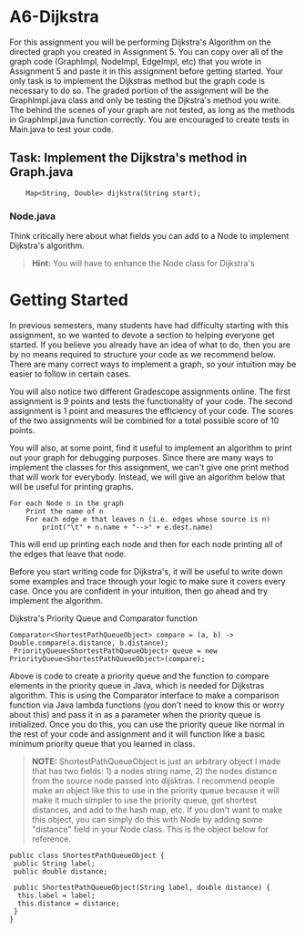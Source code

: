 # A6-Dijkstra

For this assignment you will be performing Dijkstra's Algorithm
on the directed graph you created in Assignment 5. You can copy over all of the graph code (GraphImpl, NodeImpl, EdgeImpl, etc) that you wrote in Assignment 5 and paste it in this assignment before getting started. Your only task is to implement the Dijkstras method but the graph code is necessary to do so. The graded portion of the assignment will be the GraphImpl.java class and only be testing the Djkstra's method you write. The behind the scenes of your graph are not tested, as long as the methods in GraphImpl.java function correctly. You are encouraged to create tests in Main.java to test your code. 

## Task: Implement the Dijkstra's method in Graph.java
```
    Map<String, Double> dijkstra(String start);
```   
 
### Node.java

Think critically here about what fields you can add to a Node to implement Dijkstra's algorithm. 
>**Hint:** You will have to enhance the Node class for Dijkstra's

# Getting Started
In previous semesters, many students have had difficulty starting with this assignment, so we wanted to devote a section to helping everyone get started. If you believe you already have an idea of what to do, then you are by no means required to structure your code as we recommend below. There are many correct ways to implement a graph, so your intuition may be easier to follow in certain cases.

You will also notice two different Gradescope assignments online. The first assignment is 9 points and tests the functionality of your code. The second assignment is 1 point and measures the efficiency of your code. The scores of the two assignments will be combined for a total possible score of 10 points.

You will also, at some point, find it useful to implement an algorithm to print out your graph for debugging purposes. Since there are many ways to implement the classes for this assignment, we can't give one print method that will work for everybody. Instead, we will give an algorithm below that will be useful for printing graphs.
```
For each Node n in the graph
    Print the name of n
    For each edge e that leaves n (i.e. edges whose source is n)
        print("\t" + n.name + "-->" + e.dest.name)
```
This will end up printing each node and then for each node printing all of the edges that leave that node.

Before you start writing code for Dijkstra's, it will be useful to write down some examples and trace through your logic to make sure it covers every case. Once you are confident in your intuition, then go ahead and try implement the algorithm.

Dijkstra's Priority Queue and Comparator function
```
Comparator<ShortestPathQueueObject> compare = (a, b) -> Double.compare(a.distance, b.distance);
 PriorityQueue<ShortestPathQueueObject> queue = new PriorityQueue<ShortestPathQueueObject>(compare);
 ```
Above is code to create a priority queue and the function to compare elements in the priority queue in Java, which is needed for Dijkstras algorithm. This is using the Comparator interface to make a comparison function via Java lambda functions (you don't need to know this or worry about this) and pass it in as a parameter when the priority queue is initialized. Once you do this, you can use the priority queue like normal in the rest of your code and assignment and it will function like a basic minimum priority queue that you learned in class.

>**NOTE:** ShortestPathQueueObject is just an arbitrary object I made that has two fields: 1) a nodes string name, 2) the nodes distance from the source node passed into dijsktras. I recommend people make an object like this to use in the priority queue because it will make it much simpler to use the priority queue, get shortest distances, and add to the hash map, etc. If you don't want to make this object, you can simply do this with Node by adding some "distance" field in your Node class. This is the object below for reference. 
```
public class ShortestPathQueueObject {
 public String label;
 public double distance; 
 
 public ShortestPathQueueObject(String label, double distance) {
  this.label = label;
  this.distance = distance;
 }
}
```

